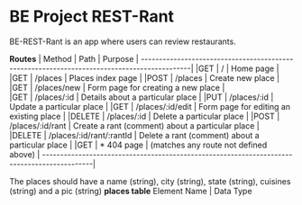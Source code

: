 # BE Project REST-Rant

BE-REST-Rant is an app where users can review restaurants.

**Routes**
| Method    | Path                      | Purpose                                           |
--------------------------------------------------------------------------------------------|
|GET	    | /	                        | Home page                                         |
|GET	    | /places	                | Places index page                                 |
|POST	    | /places	                | Create new place                                  |
|GET	    | /places/new	            | Form page for creating a new place                |    
|GET	    | /places/:id	            | Details about a particular place                  |
|PUT	    | /places/:id	            | Update a particular place                         |
|GET	    | /places/:id/edit          | Form page for editing an existing place           |
|DELETE	    | /places/:id	            | Delete a particular place                         |
|POST	    | /places/:id/rant	        | Create a rant (comment) about a particular place  |
|DELETE	    | /places/:id/rant/:rantId  | Delete a rant (comment) about a particular place  |
|GET	    | *	404 page                | (matches any route not defined above)             |
--------------------------------------------------------------------------------------------|



The places should have a name (string), city (string), state (string), cuisines (string) and a pic (string)
**places table**
Element Name        | Data Type      